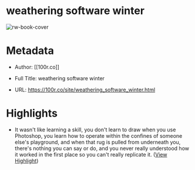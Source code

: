 # weathering software winter

![rw-book-cover](https://100r.co/site/media/services/shortcut.png)

# Metadata
- Author: [[100r.co]]
- Full Title: weathering software winter

- URL: https://100r.co/site/weathering_software_winter.html

# Highlights
- It wasn't like learning a skill, you don't learn to draw when you use Photoshop, you learn how to operate within the confines of someone else's playground, and when that rug is pulled from underneath you, there's nothing you can say or do, and you never really understood how it worked in the first place so you can't really replicate it. ([View Highlight](https://read.readwise.io/read/01he294pr9nq2vxnnxvr054dvp))
